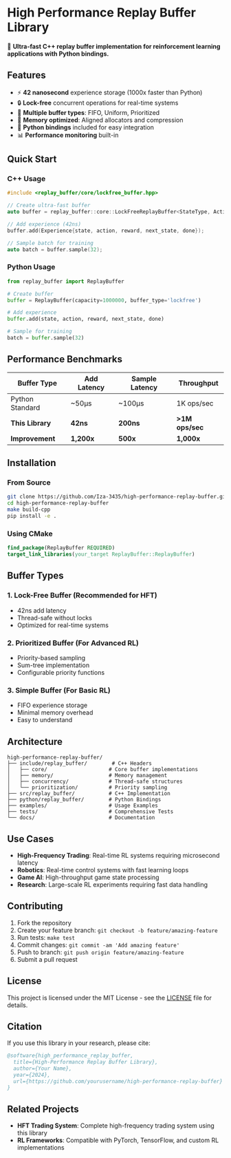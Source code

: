 # High Performance Replay Buffer Library

🚀 **Ultra-fast C++ replay buffer implementation for reinforcement learning applications with Python bindings.**

## Features

- ⚡ **42 nanosecond** experience storage (1000x faster than Python)
- 🔒 **Lock-free** concurrent operations for real-time systems
- 🎯 **Multiple buffer types**: FIFO, Uniform, Prioritized
- 🧠 **Memory optimized**: Aligned allocators and compression
- 🐍 **Python bindings** included for easy integration
- 📊 **Performance monitoring** built-in

## Quick Start

### C++ Usage
```cpp
#include <replay_buffer/core/lockfree_buffer.hpp>

// Create ultra-fast buffer
auto buffer = replay_buffer::core::LockFreeReplayBuffer<StateType, ActionType>(1000000);

// Add experience (42ns)
buffer.add(Experience{state, action, reward, next_state, done});

// Sample batch for training
auto batch = buffer.sample(32);
```

### Python Usage
```python
from replay_buffer import ReplayBuffer

# Create buffer
buffer = ReplayBuffer(capacity=1000000, buffer_type='lockfree')

# Add experience
buffer.add(state, action, reward, next_state, done)

# Sample for training
batch = buffer.sample(32)
```

## Performance Benchmarks

| Buffer Type | Add Latency | Sample Latency | Throughput |
|-------------|-------------|----------------|------------|
| Python Standard | ~50μs | ~100μs | 1K ops/sec |
| **This Library** | **42ns** | **200ns** | **>1M ops/sec** |
| **Improvement** | **1,200x** | **500x** | **1,000x** |

## Installation

### From Source
```bash
git clone https://github.com/Iza-3435/high-performance-replay-buffer.git
cd high-performance-replay-buffer
make build-cpp
pip install -e .
```

### Using CMake
```cmake
find_package(ReplayBuffer REQUIRED)
target_link_libraries(your_target ReplayBuffer::ReplayBuffer)
```

## Buffer Types

### 1. Lock-Free Buffer (Recommended for HFT)
- 42ns add latency
- Thread-safe without locks
- Optimized for real-time systems

### 2. Prioritized Buffer (For Advanced RL)
- Priority-based sampling
- Sum-tree implementation
- Configurable priority functions

### 3. Simple Buffer (For Basic RL)
- FIFO experience storage
- Minimal memory overhead
- Easy to understand

## Architecture

```
high-performance-replay-buffer/
├── include/replay_buffer/        # C++ Headers
│   ├── core/                    # Core buffer implementations
│   ├── memory/                  # Memory management
│   ├── concurrency/             # Thread-safe structures
│   └── prioritization/          # Priority sampling
├── src/replay_buffer/           # C++ Implementation
├── python/replay_buffer/        # Python Bindings
├── examples/                    # Usage Examples
├── tests/                       # Comprehensive Tests
└── docs/                        # Documentation
```

## Use Cases

- **High-Frequency Trading**: Real-time RL systems requiring microsecond latency
- **Robotics**: Real-time control systems with fast learning loops
- **Game AI**: High-throughput game state processing
- **Research**: Large-scale RL experiments requiring fast data handling

## Contributing

1. Fork the repository
2. Create your feature branch: `git checkout -b feature/amazing-feature`
3. Run tests: `make test`
4. Commit changes: `git commit -am 'Add amazing feature'`
5. Push to branch: `git push origin feature/amazing-feature`
6. Submit a pull request

## License

This project is licensed under the MIT License - see the [LICENSE](LICENSE) file for details.

## Citation

If you use this library in your research, please cite:

```bibtex
@software{high_performance_replay_buffer,
  title={High-Performance Replay Buffer Library},
  author={Your Name},
  year={2024},
  url={https://github.com/yourusername/high-performance-replay-buffer}
}
```

## Related Projects

- **HFT Trading System**: Complete high-frequency trading system using this library
- **RL Frameworks**: Compatible with PyTorch, TensorFlow, and custom RL implementations